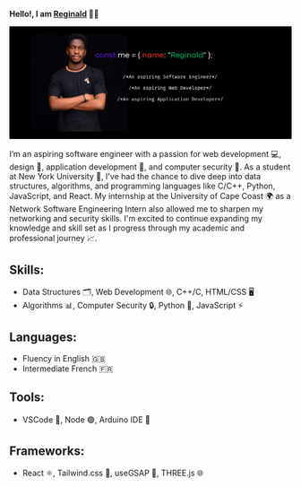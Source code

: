 **Hello!, I am [Reginald](https://itsrekas.github.io/Portfolio/) 👋🏾**

<img src="./Intro.png" alt="My Introductory Picture">

I’m an aspiring software engineer with a passion for web development 💻, design 🎨, application development 📱, and computer security 🔐. As a student at New York University 🏫, I've had the chance to dive deep into data structures, algorithms, and programming languages like C/C++, Python, JavaScript, and React. My internship at the University of Cape Coast 🌍 as a Network Software Engineering Intern also allowed me to sharpen my networking and security skills. I'm excited to continue expanding my knowledge and skill set as I progress through my academic and professional journey 📈.

## Skills:
- Data Structures 🗂, Web Development 🌐, C++/C, HTML/CSS 🖥️
- Algorithms 📊, Computer Security 🔒, Python 🐍, JavaScript ⚡

## Languages:
- Fluency in English 🇬🇧
- Intermediate French 🇫🇷

## Tools:
- VSCode 📝, Node 🟢, Arduino IDE 🔧

## Frameworks:
- React ⚛️, Tailwind.css 🎨, useGSAP 🎥, THREE.js 🌐
